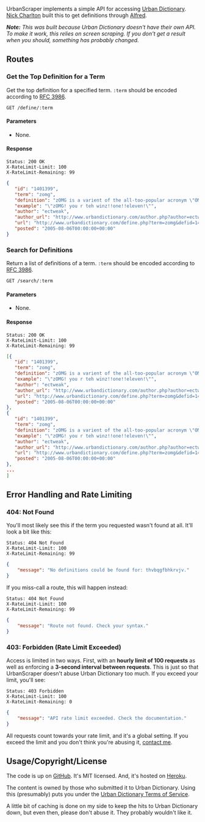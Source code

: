 UrbanScraper implements a simple API for accessing [Urban Dictionary][]. [Nick 
Charlton][] built this to get definitions through [Alfred][].

_**Note:** This was built because Urban Dictionary doesn't have their own API. To 
make it work, this relies on screen scraping. If you don't get a result when you 
should, something has probably changed._ 

## Routes

### Get the Top Definition for a Term

Get the top definition for a specified term. `:term` should be encoded according to
[RFC 3986][].

```
GET /define/:term
```

#### Parameters

* None.

#### Response

```headers
Status: 200 OK
X-RateLimit-Limit: 100
X-RateLimit-Remaining: 99
```

```json
{
   "id": "1401399",
   "term": "zomg",
   "definition": "zOMG is a varient of the all-too-popular acronym \"OMG\"",
   "example": "\"zOMG! you r teh winz!!one!!eleven!\"",
   "author": "ectweak",
   "author_url": "http://www.urbandictionary.com/author.php?author=ectweak",
   "url": "http://www.urbandictionary.com/define.php?term=zomg&defid=1401399",
   "posted": "2005-08-06T00:00:00+00:00"
}
```

### Search for Definitions

Return a list of definitions of a term. `:term` should be encoded according to 
[RFC 3986][].

```
GET /search/:term
```

#### Parameters

* None.

#### Response

```headers
Status: 200 OK
X-RateLimit-Limit: 100
X-RateLimit-Remaining: 99
```

```json
[{
   "id": "1401399",
   "term": "zomg",
   "definition": "zOMG is a varient of the all-too-popular acronym \"OMG\"",
   "example": "\"zOMG! you r teh winz!!one!!eleven!\"",
   "author": "ectweak",
   "author_url": "http://www.urbandictionary.com/author.php?author=ectweak",
   "url": "http://www.urbandictionary.com/define.php?term=zomg&defid=1401399",
   "posted": "2005-08-06T00:00:00+00:00"
},
{
   "id": "1401399",
   "term": "zomg",
   "definition": "zOMG is a varient of the all-too-popular acronym \"OMG\"",
   "example": "\"zOMG! you r teh winz!!one!!eleven!\"",
   "author": "ectweak",
   "author_url": "http://www.urbandictionary.com/author.php?author=ectweak",
   "url": "http://www.urbandictionary.com/define.php?term=zomg&defid=1401399",
   "posted": "2005-08-06T00:00:00+00:00"
},
...
]
```

## Error Handling and Rate Limiting

### 404: Not Found

You'll most likely see this if the term you requested wasn't found at all. It'll
look a bit like this:

```headers
Status: 404 Not Found
X-RateLimit-Limit: 100
X-RateLimit-Remaining: 99
```

```json
{
    "message": "No definitions could be found for: thvbqgfbhkrvjv."
}
```

If you miss-call a route, this will happen instead:

```headers
Status: 404 Not Found
X-RateLimit-Limit: 100
X-RateLimit-Remaining: 99
```

```json
{
    "message": "Route not found. Check your syntax."
}
```

### 403: Forbidden (Rate Limit Exceeded)

Access is limited in two ways. First, with an **hourly limit of 100 requests** as
well as enforcing a **3-second interval between requests**. This is just so that
UrbanScraper doesn't abuse Urban Dictionary too much. If you exceed your limit,
you'll see:

```headers
Status: 403 Forbidden
X-RateLimit-Limit: 100
X-RateLimit-Remaining: 0
```

```json
{
    "message": "API rate limit exceeded. Check the documentation."
}
```

All requests count towards your rate limit, and it's a global setting. If you 
exceed the limit and you don't think you're abusing it, [contact me][contact].

## Usage/Copyright/License

The code is up on [GitHub][]. It's MIT licensed. And, it's hosted on [Heroku][].

The content is owned by those who submitted it to Urban Dictionary. Using this 
(presumably) puts you under the [Urban Dictionary Terms of Service][tos].

A little bit of caching is done on my side to keep the hits to Urban Dictionary 
down, but even then, please don't abuse it. They probably wouldn't like it.

[Urban Dictionary]: http://urbandictionary.com/
[Nick Charlton]: http://nickcharlton.net/
[Alfred]: http://alfredapp.com/
[RFC 3986]: http://tools.ietf.org/html/rfc3986
[contact]: http://nickcharlton.net/about.html
[GitHub]: https://github.com/nickcharlton/urbanscraper
[Heroku]: http://heroku.com/
[tos]: http://www.urbandictionary.com/tos.php
